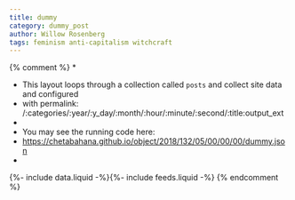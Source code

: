 ```yaml
---
title: dummy
category: dummy_post
author: Willow Rosenberg
tags: feminism anti-capitalism witchcraft
---
```

{% comment %}
*
*  This layout loops through a collection called `posts` and collect site data and configured
*  with permalink: /:categories/:year/:y_day/:month/:hour/:minute/:second/:title:output_ext
*
*  You may see the running code here:
*  https://chetabahana.github.io/object/2018/132/05/00/00/00/dummy.json
*
{%- include data.liquid -%}{%- include feeds.liquid -%}
{% endcomment %}
